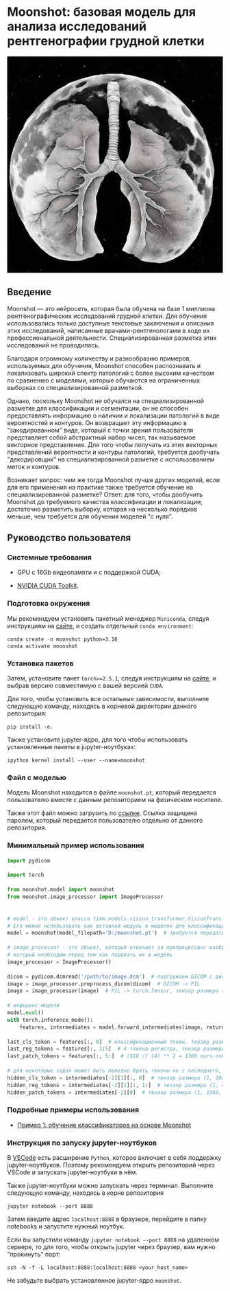 # Moonshot: базовая модель для анализа исследований рентгенографии грудной клетки

![logo](logo.jpg)

## Введение

Moonshot — это нейросеть, которая была обучена на базе 1 миллиона рентгенографических исследований грудной клетки. Для обучения использовались только доступные текстовые заключения и описания этих исследований, написанные врачами-рентгенологами в ходе их профессиональной деятельности. Специализированная разметка этих исследований не проводилась.

Благодаря огромному количеству и разнообразию примеров, используемых для обучения, Moonshot способен распознавать и локализовать широкий спектр патологий с более высоким качеством по сравнению с моделями, которые обучаются на ограниченных выборках со специализированной разметкой.

Однако, поскольку Moonshot не обучался на специализированной разметке для классификации и сегментации, он не способен предоставлять информацию о наличии и локализации патологий в виде вероятностей и контуров. Он возвращает эту информацию в "закодированном" виде, который с точки зрения пользователя представляет собой абстрактный набор чисел, так называемое векторное представление. Для того чтобы получать из этих векторных представлений вероятности и контуры патологий, требуется дообучать "декодировщик" на специализированной разметке с использованием меток и контуров.

Возникает вопрос: чем же тогда Moonshot лучше других моделей, если для его применения на практике также требуется обучение на специализированной разметке?
Ответ: для того, чтобы дообучить Moonshot до требуемого качества классификации и локализации, достаточно разметить выборку, которая на несколько порядков меньше, чем требуется для обучения моделей "с нуля".

## Руководство пользователя

### Системные требования

* GPU с 16Gb видеопамяти и с поддержкой CUDA;

* [NVIDIA CUDA Toolkit](https://developer.nvidia.com/cuda-toolkit]).


### Подготовка окружения

Мы рекомендуем установить пакетный менеджер `Miniconda`, следуя инструкциям на [сайте](https://docs.anaconda.com/miniconda/), и создать отдельный `conda environment`:
```
conda create -n moonshot python=3.10
conda activate moonshot
```

### Установка пакетов

Затем, установите пакет `torch>=2.5.1`, следуя инструкциям на [сайте](https://pytorch.org/), и выбрав версию совместимую с вашей версией `CUDA`.

Для того, чтобы установить все остальные зависимости, выполните следующую команду, находясь в корневой директории данного репозитория:
```
pip install -e.
```

Также установите jupyter-ядро, для того чтобы использовать установленные пакеты в jupyter-ноутбуках:
```
ipython kernel install --user --name=moonshot
```

### Файл с моделью

Модель Moonshot находится в файле `moonshot.pt`, который передается пользователю вместе с данным репозиторием на физическом носителе.

Также этот файл можно загрузить по [ссылке](https://b24.2a2i.org/~JAB2m). Ссылка защищена паролем, который передается пользователю отдельно от данного репозитория.

### Минимальный пример использования

```python
import pydicom

import torch

from moonshot.model import moonshot
from moonshot.image_processor import ImageProcessor


# model - это объект класса timm.models.vision_transformer.VisionTransformer c подгруженными предобученными весами.
# Его можно использовать как вставной модуль в моделях для классификации, сегментации или других задач.
model = moonshot(model_filepath='D:/moonshot.pt')  # требуется передать путь до загруженного файла `moonshot.pt`

# image_processor - это объект, который отвечает за препроцессинг изображений,
# который необходим перед тем как подавать их в модель
image_processor = ImageProcessor()

dicom = pydicom.dcmread('/path/to/image.dcm')  # подгружаем DICOM с диска
image = image_processor.preprocess_dicom(dicom)  # DICOM -> PIL
image = image_processor(image)  # PIL -> torch.Tensor, тензор размера (1, 3, 518, 518)

# инференс модели
model.eval()
with torch.inference_mode():
    features, intermediates = model.forward_intermediates(image, return_prefix_tokens=True, output_fmt='NLC')

last_cls_token = features[:, 0]  # классификационный токен, тензор размера (1, 1024)
last_reg_tokens = features[:, 1:5]  # 4 токена-регистра, тензор размера (1, 4, 1024)
last_patch_tokens = features[:, 5:]  # (518 // 14) ** 2 = 1369 патч-токенов, тензор размера (1, 1369, 1024)

# для некоторых задач может быть полезно брать токены не с последнего, а с предпоследнего слоя
hidden_cls_token = intermediates[-2][1][:, 0]  # тензор размера (1, 1024)
hidden_reg_tokens = intermediates[-2][1][:, 1:]  # тензор размера (1, 4, 1024)
hidden_patch_tokens = intermediates[-2][0]  # тензор размера (1, 1369, 1024)

```

### Подробные примеры использования

* [Пример 1: обучение классификаторов на основе Moonshot](notebooks/classification.ipynb)

### Инструкция по запуску jupyter-ноутбуков

В [VSCode](https://code.visualstudio.com/) есть расширение `Python`, которое включает в себя поддержку jupyter-ноутбуков. Поэтому рекомендуем открыть репозиторий через VSCode и запускать jupyter-ноутбуки в нём.

Также jupyter-ноутбуки можно запускать через терминал. Выполните следующую команду, находясь в корне репозитория
```
jupyter notebook --port 8888
```

Затем введите адрес `localhost:8888` в браузере, перейдите в папку notebooks и запустите нужный ноутбук.

Если вы запустили команду `jupyter notebook --port 8888` на удаленном сервере, то для того, чтобы открыть jupyter через браузер, вам нужно "прокинуть" порт:
```
ssh -N -f -L localhost:8888:localhost:8888 <your_host_name>
```

Не забудьте выбрать установленное jupyter-ядро `moonshot`.
